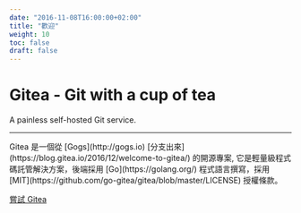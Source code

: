 ```yaml
---
date: "2016-11-08T16:00:00+02:00"
title: "歡迎"
weight: 10
toc: false
draft: false
---
```


<h1 class="display-4">Gitea - Git with a cup of tea</h1>
<p class="lead">A painless self-hosted Git service.</p>
<hr class="my-2">
<p>
	Gitea 是一個從 [Gogs](http://gogs.io) [分支出來](https://blog.gitea.io/2016/12/welcome-to-gitea/) 的開源專案, 它是輕量級程式碼託管解決方案，後端採用 
	[Go](https://golang.org/) 程式語言撰寫，採用 [MIT](https://github.com/go-gitea/gitea/blob/master/LICENSE) 授權條款。
</p>
<p class="lead">
<a class="btn btn-primary btn-lg" href="https://try.gitea.io" target="_blank" role="button">嘗試 Gitea</a>
</p>
